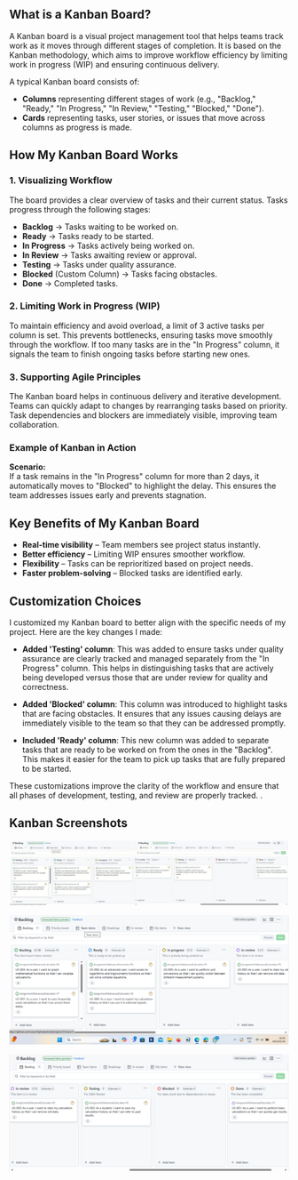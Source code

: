 ## What is a Kanban Board?

A Kanban board is a visual project management tool that helps teams track work as it moves through different stages of completion. It is based on the Kanban methodology, which aims to improve workflow efficiency by limiting work in progress (WIP) and ensuring continuous delivery.

A typical Kanban board consists of:

- **Columns** representing different stages of work (e.g., "Backlog," "Ready," "In Progress," "In Review," "Testing," "Blocked," "Done").
- **Cards** representing tasks, user stories, or issues that move across columns as progress is made.

## How My Kanban Board Works

### 1. Visualizing Workflow
The board provides a clear overview of tasks and their current status. Tasks progress through the following stages:

- **Backlog** → Tasks waiting to be worked on.
- **Ready** → Tasks ready to be started.
- **In Progress** → Tasks actively being worked on.
- **In Review** → Tasks awaiting review or approval.
- **Testing** → Tasks under quality assurance.
- **Blocked** (Custom Column) → Tasks facing obstacles.
- **Done** → Completed tasks.

### 2️. Limiting Work in Progress (WIP)
To maintain efficiency and avoid overload, a limit of 3 active tasks per column is set. This prevents bottlenecks, ensuring tasks move smoothly through the workflow. If too many tasks are in the "In Progress" column, it signals the team to finish ongoing tasks before starting new ones.

### 3️. Supporting Agile Principles
The Kanban board helps in continuous delivery and iterative development. Teams can quickly adapt to changes by rearranging tasks based on priority. Task dependencies and blockers are immediately visible, improving team collaboration.

### Example of Kanban in Action
**Scenario:**  
If a task remains in the "In Progress" column for more than 2 days, it automatically moves to "Blocked" to highlight the delay. This ensures the team addresses issues early and prevents stagnation.

## Key Benefits of My Kanban Board

- **Real-time visibility** – Team members see project status instantly.
- **Better efficiency** – Limiting WIP ensures smoother workflow.
- **Flexibility** – Tasks can be reprioritized based on project needs.
- **Faster problem-solving** – Blocked tasks are identified early.

## Customization Choices

I customized my Kanban board to better align with the specific needs of my project. Here are the key changes I made:

- **Added 'Testing' column**: This was added to ensure tasks under quality assurance are clearly tracked and managed separately from the "In Progress" column. This helps in distinguishing tasks that are actively being developed versus those that are under review for quality and correctness.
  
- **Added 'Blocked' column**: This column was introduced to highlight tasks that are facing obstacles. It ensures that any issues causing delays are immediately visible to the team so that they can be addressed promptly.

- **Included 'Ready' column**: This new column was added to separate tasks that are ready to be worked on from the ones in the "Backlog". This makes it easier for the team to pick up tasks that are fully prepared to be started.

These customizations improve the clarity of the workflow and ensure that all phases of development, testing, and review are properly tracked.
.


## Kanban Screenshots

![Kanban Full Board](https://raw.githubusercontent.com/SiphokaziCele/Assignment3AdvancedCalculator/main/KanbasFull.jpg)

![Kanban Half Board](https://raw.githubusercontent.com/SiphokaziCele/Assignment3AdvancedCalculator/main/KanbanPic1.png)

![Kanban Half 2 Board](https://raw.githubusercontent.com/SiphokaziCele/Assignment3AdvancedCalculator/main/KanbanPic2.png)
